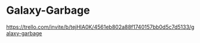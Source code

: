 # Galaxy-Garbage

https://trello.com/invite/b/tejHlA0K/4561eb802a88f1740157bb0d5c7d5133/galaxy-garbage
